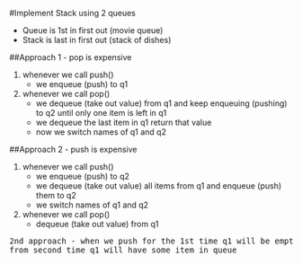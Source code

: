 #Implement Stack using 2 queues
- Queue is 1st in first out (movie queue)
- Stack is last in first out (stack of dishes)

##Approach 1 - pop is expensive
1. whenever we call push()
    - we enqueue (push) to q1
1. whenever we call pop()
    - we dequeue (take out value) from q1 and keep enqueuing (pushing) to q2 until only one item is left in q1
    - we dequeue the last item in q1 return that value
    - now we switch names of q1 and q2

##Approach 2 - push is expensive
1. whenever we call push()
    - we enqueue (push) to q2
    - we dequeue (take out value) all items from q1 and enqueue (push) them to q2
    - we switch names of q1 and q2
1. whenever we call pop()
    - dequeue (take out value) from q1

<pre>2nd approach - when we push for the 1st time q1 will be empty
from second time q1 will have some item in queue</pre>

